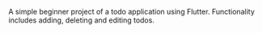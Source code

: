 A simple beginner project of a todo application using Flutter.
Functionality includes adding, deleting and editing todos.
